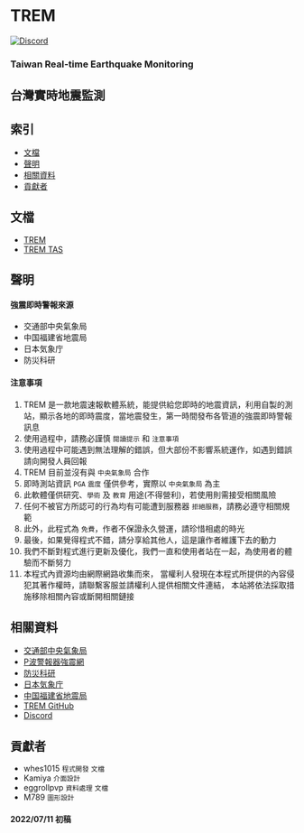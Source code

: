 # TREM
[![Discord](https://img.shields.io/discord/926545182407688273?color=%237289DA&logo=discord&logoColor=white)](https://discord.gg/5dbHqV8ees)
### **Taiwan Real-time Earthquake Monitoring**
## **台灣實時地震監測**

## 索引
- [文檔](#文檔)
- [聲明](#聲明)
- [相關資料](#相關資料)
- [貢獻者](#貢獻者)

## 文檔
- [TREM](https://hackmd.io/@n5w-HNYMQUmvhV6t1kor5g/Bkqtwduo9)
- [TREM TAS](https://hackmd.io/@n5w-HNYMQUmvhV6t1kor5g/r1egEt_s5)

## 聲明
#### 強震即時警報來源
- 交通部中央氣象局
- 中国福建省地震局
- 日本気象庁
- 防災科研

#### 注意事項
1. TREM 是一款地震速報軟體系統，能提供給您即時的地震資訊，利用自製的測站，顯示各地的即時震度，當地震發生，第一時間發布各管道的強震即時警報訊息
2. 使用過程中，請務必謹慎 `閱讀提示` 和 `注意事項`
3. 使用過程中可能遇到無法理解的錯誤，但大部份不影響系統運作，如遇到錯誤請向開發人員回報
4. TREM 目前並沒有與 `中央氣象局` 合作
5. 即時測站資訊 `PGA` `震度` 僅供參考，實際以 `中央氣象局` 為主
6. 此軟體僅供研究、`學術` 及 `教育` 用途(不得營利)，若使用則需接受相關風險
7. 任何不被官方所認可的行為均有可能遭到服務器 `拒絕服務`，請務必遵守相關規範
8. 此外，此程式為 `免費`，作者不保證永久營運，請珍惜相處的時光
9. 最後，如果覺得程式不錯，請分享給其他人，這是讓作者維護下去的動力
10. 我們不斷對程式進行更新及優化，我們一直和使用者站在一起，為使用者的體驗而不斷努力
11. 本程式內資源均由網際網路收集而來， 當權利人發現在本程式所提供的內容侵犯其著作權時，請聯繫客服並請權利人提供相關文件連結， 本站將依法採取措施移除相關內容或斷開相關鏈接

## 相關資料
- [交通部中央氣象局](https://www.cwb.gov.tw/V8/C/)
- [P波警報器強震網](https://palert.earth.sinica.edu.tw/)
- [防災科研](https://www.bosai.go.jp/)
- [日本気象庁](https://www.jma.go.jp/jma/index.html)
- [中国福建省地震局](http://www.fjdzj.gov.cn/)
- [TREM GitHub](https://github.com/ExpTechTW/TREM)
- [Discord](https://discord.gg/5dbHqV8ees)

## 貢獻者
- whes1015 `程式開發` `文檔`
- Kamiya `介面設計`
- eggrollpvp `資料處理` `文檔`
- M789 `圖形設計`

#### 2022/07/11 初稿
